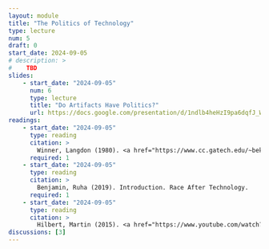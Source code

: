 ```yaml
---
layout: module
title: "The Politics of Technology"
type: lecture
num: 5
draft: 0
start_date: 2024-09-05
# description: >
#    TBD
slides: 
    - start_date: "2024-09-05"
      num: 6
      type: lecture
      title: "Do Artifacts Have Politics?"
      url: https://docs.google.com/presentation/d/1ndlb4heHzI9pa6dqfJ_WC1awHNd-5Q3f/edit?usp=sharing&ouid=113376576186080604800&rtpof=true&sd=true
readings: 
    - start_date: "2024-09-05"
      type: reading
      citation: >
        Winner, Langdon (1980). <a href="https://www.cc.gatech.edu/~beki/cs4001/Winner.pdf" target="_blank">Do Artifacts Have Politics?</a> Daedalus.
      required: 1
    - start_date: "2024-09-05"
      type: reading
      citation: >
        Benjamin, Ruha (2019). Introduction. Race After Technology.
      required: 1
    - start_date: "2024-09-05"
      type: reading
      citation: >
        Hilbert, Martin (2015). <a href="https://www.youtube.com/watch?v=4i9vIj5-rxk" target="_blank">Technological Determinism & Social Construction of Technology</a>.
discussions: [3]
---
```


